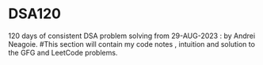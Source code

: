 # DSA120
120 days of consistent DSA problem solving from 29-AUG-2023 : by Andrei Neagoie.
#This section will contain my code notes , intuition and solution to the GFG and LeetCode problems.
